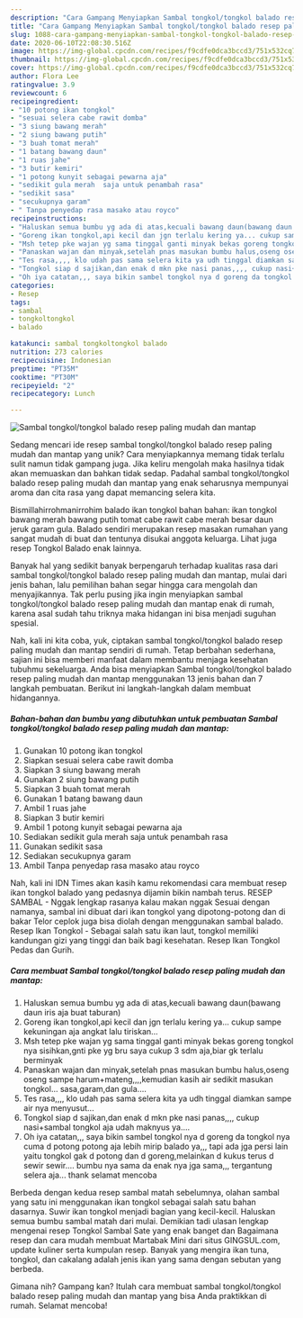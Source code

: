 ```yaml
---
description: "Cara Gampang Menyiapkan Sambal tongkol/tongkol balado resep paling mudah dan mantap, Lezat"
title: "Cara Gampang Menyiapkan Sambal tongkol/tongkol balado resep paling mudah dan mantap, Lezat"
slug: 1088-cara-gampang-menyiapkan-sambal-tongkol-tongkol-balado-resep-paling-mudah-dan-mantap-lezat
date: 2020-06-10T22:08:30.516Z
image: https://img-global.cpcdn.com/recipes/f9cdfe0dca3bccd3/751x532cq70/sambal-tongkoltongkol-balado-resep-paling-mudah-dan-mantap-foto-resep-utama.jpg
thumbnail: https://img-global.cpcdn.com/recipes/f9cdfe0dca3bccd3/751x532cq70/sambal-tongkoltongkol-balado-resep-paling-mudah-dan-mantap-foto-resep-utama.jpg
cover: https://img-global.cpcdn.com/recipes/f9cdfe0dca3bccd3/751x532cq70/sambal-tongkoltongkol-balado-resep-paling-mudah-dan-mantap-foto-resep-utama.jpg
author: Flora Lee
ratingvalue: 3.9
reviewcount: 6
recipeingredient:
- "10 potong ikan tongkol"
- "sesuai selera cabe rawit domba"
- "3 siung bawang merah"
- "2 siung bawang putih"
- "3 buah tomat merah"
- "1 batang bawang daun"
- "1 ruas jahe"
- "3 butir kemiri"
- "1 potong kunyit sebagai pewarna aja"
- "sedikit gula merah  saja untuk penambah rasa"
- "sedikit sasa"
- "secukupnya garam"
- " Tanpa penyedap rasa masako atau royco"
recipeinstructions:
- "Haluskan semua bumbu yg ada di atas,kecuali bawang daun(bawang daun iris aja buat taburan)"
- "Goreng ikan tongkol,api kecil dan jgn terlalu kering ya... cukup sampe kekuningan aja angkat lalu tiriskan..."
- "Msh tetep pke wajan yg sama tinggal ganti minyak bekas goreng tongkol nya sisihkan,gnti pke yg bru saya cukup 3 sdm aja,biar gk terlalu berminyak"
- "Panaskan wajan dan minyak,setelah pnas masukan bumbu halus,oseng oseng sampe harum+mateng,,,,kemudian kasih air sedikit masukan tongkol... sasa,garam,dan gula...."
- "Tes rasa,,,, klo udah pas sama selera kita ya udh tinggal diamkan sampe air nya menyusut..."
- "Tongkol siap d sajikan,dan enak d mkn pke nasi panas,,,, cukup nasi+sambal tongkol aja udah maknyus ya...."
- "Oh iya catatan,,, saya bikin sambel tongkol nya d goreng da tongkol nya cuma d potong potong aja lebih mirip balado ya,,, tapi ada jga persi lain yaitu tongkol gak d potong dan d goreng,melainkan d kukus terus d sewir sewir.... bumbu nya sama da enak nya jga sama,,, tergantung selera aja... thank selamat mencoba"
categories:
- Resep
tags:
- sambal
- tongkoltongkol
- balado

katakunci: sambal tongkoltongkol balado 
nutrition: 273 calories
recipecuisine: Indonesian
preptime: "PT35M"
cooktime: "PT30M"
recipeyield: "2"
recipecategory: Lunch

---
```



![Sambal tongkol/tongkol balado resep paling mudah dan mantap](https://img-global.cpcdn.com/recipes/f9cdfe0dca3bccd3/751x532cq70/sambal-tongkoltongkol-balado-resep-paling-mudah-dan-mantap-foto-resep-utama.jpg)

Sedang mencari ide resep sambal tongkol/tongkol balado resep paling mudah dan mantap yang unik? Cara menyiapkannya memang tidak terlalu sulit namun tidak gampang juga. Jika keliru mengolah maka hasilnya tidak akan memuaskan dan bahkan tidak sedap. Padahal sambal tongkol/tongkol balado resep paling mudah dan mantap yang enak seharusnya mempunyai aroma dan cita rasa yang dapat memancing selera kita.

Bismillahirrohmanirrohim balado ikan tongkol bahan bahan: ikan tongkol bawang merah bawang putih tomat cabe rawit cabe merah besar daun jeruk garam gula. Balado sendiri merupakan resep masakan rumahan yang sangat mudah di buat dan tentunya disukai anggota keluarga. Lihat juga resep Tongkol Balado enak lainnya.

Banyak hal yang sedikit banyak berpengaruh terhadap kualitas rasa dari sambal tongkol/tongkol balado resep paling mudah dan mantap, mulai dari jenis bahan, lalu pemilihan bahan segar hingga cara mengolah dan menyajikannya. Tak perlu pusing jika ingin menyiapkan sambal tongkol/tongkol balado resep paling mudah dan mantap enak di rumah, karena asal sudah tahu triknya maka hidangan ini bisa menjadi suguhan spesial.


Nah, kali ini kita coba, yuk, ciptakan sambal tongkol/tongkol balado resep paling mudah dan mantap sendiri di rumah. Tetap berbahan sederhana, sajian ini bisa memberi manfaat dalam membantu menjaga kesehatan tubuhmu sekeluarga. Anda bisa menyiapkan Sambal tongkol/tongkol balado resep paling mudah dan mantap menggunakan 13 jenis bahan dan 7 langkah pembuatan. Berikut ini langkah-langkah dalam membuat hidangannya.

<!--inarticleads1-->

##### Bahan-bahan dan bumbu yang dibutuhkan untuk pembuatan Sambal tongkol/tongkol balado resep paling mudah dan mantap:

1. Gunakan 10 potong ikan tongkol
1. Siapkan sesuai selera cabe rawit domba
1. Siapkan 3 siung bawang merah
1. Gunakan 2 siung bawang putih
1. Siapkan 3 buah tomat merah
1. Gunakan 1 batang bawang daun
1. Ambil 1 ruas jahe
1. Siapkan 3 butir kemiri
1. Ambil 1 potong kunyit sebagai pewarna aja
1. Sediakan sedikit gula merah  saja untuk penambah rasa
1. Gunakan sedikit sasa
1. Sediakan secukupnya garam
1. Ambil  Tanpa penyedap rasa masako atau royco


Nah, kali ini IDN Times akan kasih kamu rekomendasi cara membuat resep ikan tongkol balado yang pedasnya dijamin bikin nambah terus. RESEP SAMBAL - Nggak lengkap rasanya kalau makan nggak Sesuai dengan namanya, sambal ini dibuat dari ikan tongkol yang dipotong-potong dan di bakar Telor ceplok juga bisa diolah dengan menggunakan sambal balado. Resep Ikan Tongkol - Sebagai salah satu ikan laut, tongkol memiliki kandungan gizi yang tinggi dan baik bagi kesehatan. Resep Ikan Tongkol Pedas dan Gurih. 

<!--inarticleads2-->

##### Cara membuat Sambal tongkol/tongkol balado resep paling mudah dan mantap:

1. Haluskan semua bumbu yg ada di atas,kecuali bawang daun(bawang daun iris aja buat taburan)
1. Goreng ikan tongkol,api kecil dan jgn terlalu kering ya... cukup sampe kekuningan aja angkat lalu tiriskan...
1. Msh tetep pke wajan yg sama tinggal ganti minyak bekas goreng tongkol nya sisihkan,gnti pke yg bru saya cukup 3 sdm aja,biar gk terlalu berminyak
1. Panaskan wajan dan minyak,setelah pnas masukan bumbu halus,oseng oseng sampe harum+mateng,,,,kemudian kasih air sedikit masukan tongkol... sasa,garam,dan gula....
1. Tes rasa,,,, klo udah pas sama selera kita ya udh tinggal diamkan sampe air nya menyusut...
1. Tongkol siap d sajikan,dan enak d mkn pke nasi panas,,,, cukup nasi+sambal tongkol aja udah maknyus ya....
1. Oh iya catatan,,, saya bikin sambel tongkol nya d goreng da tongkol nya cuma d potong potong aja lebih mirip balado ya,,, tapi ada jga persi lain yaitu tongkol gak d potong dan d goreng,melainkan d kukus terus d sewir sewir.... bumbu nya sama da enak nya jga sama,,, tergantung selera aja... thank selamat mencoba


Berbeda dengan kedua resep sambal matah sebelumnya, olahan sambal yang satu ini menggunakan ikan tongkol sebagai salah satu bahan dasarnya. Suwir ikan tongkol menjadi bagian yang kecil-kecil. Haluskan semua bumbu sambal matah dari mulai. Demikian tadi ulasan lengkap mengenai resep Tongkol Sambal Sate yang enak banget dan Bagaimana resep dan cara mudah membuat Martabak Mini dari situs GINGSUL.com, update kuliner serta kumpulan resep. Banyak yang mengira ikan tuna, tongkol, dan cakalang adalah jenis ikan yang sama dengan sebutan yang berbeda. 

Gimana nih? Gampang kan? Itulah cara membuat sambal tongkol/tongkol balado resep paling mudah dan mantap yang bisa Anda praktikkan di rumah. Selamat mencoba!
